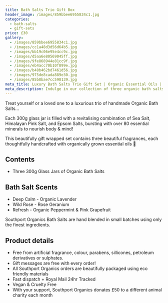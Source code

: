 ```yaml
---
title: Bath Salts Trio Gift Box
header_image: /images/859bbee6955834c1.jpg
categories:
  - bath-salts
  - gift-sets
price: £30
gallery:
  - /images/859bbee6955834c1.jpg
  - /images/cc1a48d3d56d64b5.jpg
  - /images/bb19c06e95e4cc9c.jpg
  - /images/d5aa6e80569045ff.jpg
  - /images/9fe868944e81cc9f.jpg
  - /images/eb4acc70b10f899e.jpg
  - /images/b48b462bd7461d56.jpg
  - /images/975de8cada889e30.jpg
  - /images/85b8bae7cc598139.jpg
meta_title: Luxury Bath Salts Trio Gift Set | Organic Essential Oils | Southport Organics
meta_description: Indulge in our collection of three organic bath salts with lavender, rose geranium and peppermint essential oils. Vegan, cruelty-free and beautifully packaged.
---
```

Treat yourself or a loved one to a luxurious trio of handmade Organic Bath Salts...

Each 300g glass jar is filled with a revitalising combination of Sea Salt, Himalayan Pink Salt, and Epsom Salts, bursting with over 80 essential minerals to nourish body & mind!

This beautifully gift wrapped set contains three beautiful fragrances, each thoughtfully handcrafted with organically grown essential oils 🌿

## Contents

- Three 300g Glass Jars of Organic Bath Salts

## Bath Salt Scents

- Deep Calm - Organic Lavender
- Wild Rose - Rose Geranium
- Refresh - Organic Peppermint & Pink Grapefruit

Southport Organics Bath Salts are hand blended in small batches using only the finest ingredients.

## Product details

- Free from artificial fragrance, colour, parabens, sillicones, petroleum derivatives or sulphates.
- Gift messages are free with every order!
- All Southport Organics orders are beautifully packaged using eco friendly materials
- Fast dispatch + Royal Mail 24hr Tracked
- Vegan & Cruelty Free
- With your support, Southport Organics donates £50 to a different animal charity each month
